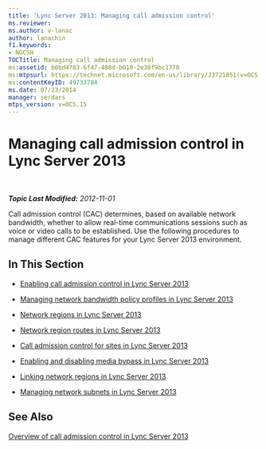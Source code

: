 ```yaml
---
title: 'Lync Server 2013: Managing call admission control'
ms.reviewer: 
ms.author: v-lanac
author: lanachin
f1.keywords:
- NOCSH
TOCTitle: Managing call admission control
ms:assetid: b0bd4783-6f47-408d-b010-2e30f9bc1770
ms:mtpsurl: https://technet.microsoft.com/en-us/library/JJ721851(v=OCS.15)
ms:contentKeyID: 49733784
ms.date: 07/23/2014
manager: serdars
mtps_version: v=OCS.15
---
```


<div data-xmlns="http://www.w3.org/1999/xhtml">

<div class="topic" data-xmlns="http://www.w3.org/1999/xhtml" data-msxsl="urn:schemas-microsoft-com:xslt" data-cs="https://msdn.microsoft.com/">

<div data-asp="https://msdn2.microsoft.com/asp">

# Managing call admission control in Lync Server 2013

</div>

<div id="mainSection">

<div id="mainBody">

<span> </span>

_**Topic Last Modified:** 2012-11-01_

Call admission control (CAC) determines, based on available network bandwidth, whether to allow real-time communications sessions such as voice or video calls to be established. Use the following procedures to manage different CAC features for your Lync Server 2013 environment.

<div>

## In This Section

  - [Enabling call admission control in Lync Server 2013](lync-server-2013-enabling-call-admission-control.md)

  - [Managing network bandwidth policy profiles in Lync Server 2013](lync-server-2013-managing-network-bandwidth-policy-profiles.md)

  - [Network regions in Lync Server 2013](lync-server-2013-network-regions.md)

  - [Network region routes in Lync Server 2013](lync-server-2013-network-region-routes.md)

  - [Call admission control for sites in Lync Server 2013](lync-server-2013-call-admission-control-for-sites.md)

  - [Enabling and disabling media bypass in Lync Server 2013](lync-server-2013-enabling-and-disabling-media-bypass.md)

  - [Linking network regions in Lync Server 2013](lync-server-2013-linking-network-regions.md)

  - [Managing network subnets in Lync Server 2013](lync-server-2013-managing-network-subnets.md)

</div>

<div>

## See Also


[Overview of call admission control in Lync Server 2013](lync-server-2013-overview-of-call-admission-control.md)  
  

</div>

</div>

<span> </span>

</div>

</div>

</div>

